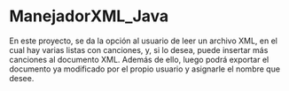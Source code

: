 # ManejadorXML_Java

En este proyecto, se da la opción al usuario de leer un archivo XML, en el cual hay varias listas con canciones, y, si lo desea, puede insertar más canciones al documento XML.
Además de ello, luego podrá exportar el documento ya modificado por el propio usuario y asignarle el nombre que desee.
